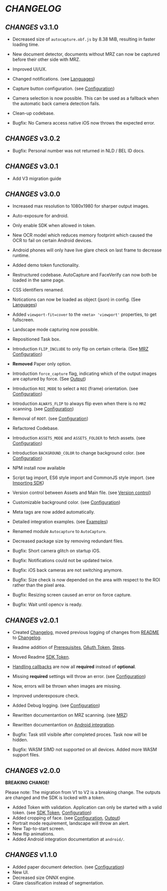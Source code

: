 # *CHANGELOG*

## *CHANGES* v3.1.0

- Decreased size of `autocapture.obf.js` by 8.38 MiB, resulting in faster loading time.
- New document detector, documents without MRZ can now be captured before their other side with MRZ.
- Improved UI/UX.
- Changed notifications. (see [Languages](README.md#languages))
- Capture button configuration. (see [Configuration](README.md#configuration))
- Camera selection is now possible. This can be used as a fallback when the automatic back camera detection fails.
- Clean-up codebase.

- Bugfix: No Camera access native iOS now throws the expected error.

## *CHANGES* v3.0.2

- Bugfix: Personal number was not returned in NLD / BEL ID docs.

## *CHANGES* v3.0.1

- Add V3 migration guide

## *CHANGES* v3.0.0

- Increased max resolution to 1080x1980 for sharper output images.
- Auto-exposure for android.
- Only enable SDK when allowed in token.
- New OCR model which reduces memory footprint which caused the OCR to fail on certain Android devices.
- Android phones will only have live glare check on last frame to decrease runtime.
- Added demo token functionality.
- Restructured codebase. AutoCapture and FaceVerify can now both be loaded in the same page.
- CSS identifiers renamed.
- Notications can now be loaded as object (json) in config. (See [Languages](README.md#languages))
- Added `viewport-fit=cover` to the `<meta> 'viewport'` properties, to get fullscreen.
- Landscape mode capturing now possible.
- Repositioned Task box.
- Introduction `FLIP_INCLUDE` to only flip on certain criteria. (See [MRZ Configuration](README.md#mrz-configuration-mrz_settings))
- **Removed** Paper only option.
- Introduction `force_capture` flag, indicating which of the output images are captured by force. (See [Output](README.md#output))
- Introduction `ROI_MODE` to select a `ROI` (frame) orientation. (see [Configuration](README.md#configuration))
- Introduction `ALWAYS_FLIP` to always flip even when there is no `MRZ` scanning. (see [Configuration](README.md#configuration))
- Removal of `ROOT`. (see [Configuration](README.md#configuration))
- Refactored Codebase.
- Introduction `ASSETS_MODE` and `ASSETS_FOLDER` to fetch assets. (see [Configuration](README.md#configuration))
- Introduction `BACKGROUND_COLOR` to change background color. (see [Configuration](README.md#configuration))
- NPM install now available
- Script tag import, ES6 style import and CommonJS style import. (see [Importing SDK](README.md#importing-sdk))
- Version control between Assets and Main file. (see [Version control](README.md#version-control))
- Customizable background color. (see [Configuration](README.md#configuration))
- Meta tags are now added automatically.
- Detailed integration examples. (see [Examples](examples/README.md))
- Renamed module `Autocapture` to `AutoCapture`.
- Decreased package size by removing redundant files.

- Bugfix: Short camera glitch on startup iOS.
- Bugfix: Notifications could not be updated twice.
- Bugfix: iOS back cameras are not switching anymore.
- Bugfix: Size check is now depended on the area with respect to the ROI rather than the pixel area.
- Bugfix: Resizing screen caused an error on force capture.
- Bugfix: Wait until opencv is ready.

## *CHANGES* v2.0.1

- Created [Changelog](#changelog), moved previous logging of changes from [README](README.md) to [Changelog](#changelog).
- Readme addition of [Prerequisites](README.md#prerequisites), [OAuth Token](README.md#oauth-token), [Steps](README.md#steps).
- Moved Readme [SDK Token](README.md#sdk-token).
- [Handling callbacks](README.md#handling-callbacks) are now all **required** instead of **optional**.
- Missing **required** settings will throw an error. (see [Configuration](README.md#configuration))
- Now, errors will be thrown when images are missing.
- Improved underexposure check.
- Added Debug logging. (see [Configuration](README.md#configuration))
- Rewritten documentantion on MRZ scanning. (see [MRZ](README.md#mrz))
- Rewritten documentantion on [Android integration](/android/README.md).

- Bugfix: Task still visibile after completed proces. Task now will be hidden.
- Bugfix: WASM SIMD not supported on all devices. Added more WASM support files.

## *CHANGES* v2.0.0

**BREAKING CHANGE!**

Please note: The migration from V1 to V2 is a breaking change. The outputs are changed and the SDK is locked with a token.

- Added Token with validation. Application can only be started with a valid token. (see [SDK Token](README.md#sdk-token), [Configuration](README.md#configuration))
- Added cropping of face. (see [Configuration](README.md#configuration), [Output](README.md#output))
- Portrait mode requirement, landscape will throw an alert.
- New Tap-to-start screen.
- New flip animations.
- Added Android integration documentation at `android/`.

## *CHANGES* v1.1.0

- Added paper document detection. (see [Configuration](README.md#configuration))
- New UI.
- Decreased size ONNX engine.
- Glare classification instead of segmentation.
